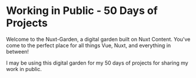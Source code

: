 # Working in Public - 50 Days of Projects

Welcome to the Nuxt-Garden, a digital garden built on Nuxt Content. You've come to the perfect place for all things Vue, Nuxt, and everything in between!

I may be using this digital garden for my 50 days of projects for sharing my work in public.

